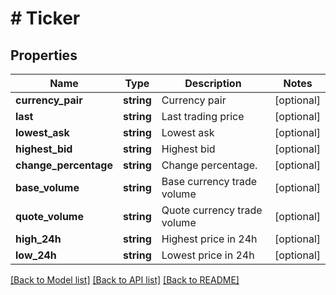 # # Ticker

## Properties

Name | Type | Description | Notes
------------ | ------------- | ------------- | -------------
**currency_pair** | **string** | Currency pair | [optional] 
**last** | **string** | Last trading price | [optional] 
**lowest_ask** | **string** | Lowest ask | [optional] 
**highest_bid** | **string** | Highest bid | [optional] 
**change_percentage** | **string** | Change percentage. | [optional] 
**base_volume** | **string** | Base currency trade volume | [optional] 
**quote_volume** | **string** | Quote currency trade volume | [optional] 
**high_24h** | **string** | Highest price in 24h | [optional] 
**low_24h** | **string** | Lowest price in 24h | [optional] 

[[Back to Model list]](../../README.md#documentation-for-models) [[Back to API list]](../../README.md#documentation-for-api-endpoints) [[Back to README]](../../README.md)

